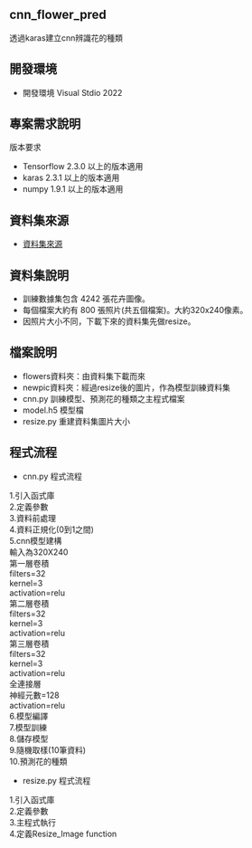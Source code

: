 ## cnn_flower_pred
透過karas建立cnn辨識花的種類
## 開發環境

  * 開發環境 Visual Stdio 2022

## 專案需求說明

版本要求
  * Tensorflow 2.3.0 以上的版本適用
  * karas 2.3.1 以上的版本適用
  * numpy 1.9.1 以上的版本適用
  
## 資料集來源

* [資料集來源](https://www.kaggle.com/alxmamaev/flowers-recognition)

## 資料集說明

  * 訓練數據集包含 4242 張花卉圖像。
  * 每個檔案大約有 800 張照片(共五個檔案)。大約320x240像素。
  * 因照片大小不同，下載下來的資料集先做resize。
  
## 檔案說明

  * flowers資料夾：由資料集下載而來
  * newpic資料夾：經過resize後的圖片，作為模型訓練資料集
  * cnn.py 訓練模型、預測花的種類之主程式檔案
  * model.h5 模型檔
  * resize.py 重建資料集圖片大小

## 程式流程

  * cnn.py 程式流程
  
1.引入函式庫  
2.定義參數  
3.資料前處理  
4.資料正規化(0到1之間)  
5.cnn模型建構  
   輸入為320X240  
   第一層卷積  
   filters=32  
   kernel=3  
   activation=relu  
   第二層卷積  
   filters=32  
   kernel=3  
   activation=relu  
   第三層卷積  
   filters=32  
   kernel=3  
   activation=relu  
   全連接層  
   神經元數=128  
   activation=relu  
6.模型編譯  
7.模型訓練  
8.儲存模型  
9.隨機取樣(10筆資料)  
10.預測花的種類  
  * resize.py  程式流程

1.引入函式庫  
2.定義參數  
3.主程式執行  
4.定義Resize_Image function  
